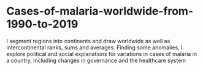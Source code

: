 # Cases-of-malaria-worldwide-from-1990-to-2019
I segment regions into continents and draw worldwide as well as intercontinental ranks, sums and averages. Finding some anomalies, I explore political and social explanations for variations in cases of malaria in a country, including changes in governance and the healthcare system
